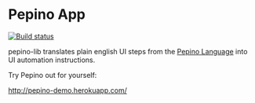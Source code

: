# Pepino App

[![Build status](https://badge.buildkite.com/97c37663492bfe87dc604023ded68cfc8211ccec522f504572.svg)](https://buildkite.com/wama/pepino)

pepino-lib translates plain english UI steps from the [Pepino Language](https://github.com/AcklenAvenue/pepino-language) into UI automation instructions.

Try Pepino out for yourself: 

http://pepino-demo.herokuapp.com/
